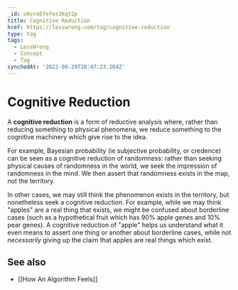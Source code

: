 ```yaml
---
_id: vHzreEfefos3Kqt2p
title: Cognitive Reduction
href: https://lesswrong.com/tag/cognitive-reduction
type: tag
tags:
  - LessWrong
  - Concept
  - Tag
synchedAt: '2022-08-29T10:47:23.264Z'
---
```

# Cognitive Reduction

A **cognitive reduction** is a form of reductive analysis where, rather than reducing something to physical phenomena, we reduce something to the cognitive machinery which give rise to the idea.

For example, Bayesian probability (ie subjective probability, or credence) can be seen as a cognitive reduction of randomness: rather than seeking physical causes of randomness in the world, we seek the impression of randomness in the mind. We then assert that randomness exists in the map, not the territory.

In other cases, we may still think the phenomenon exists in the territory, but nonetheless seek a cognitive reduction. For example, while we may think "apples" are a real thing that exists, we might be confused about borderline cases (such as a hypothetical fruit which has 90% apple genes and 10% pear genes). A cognitive reduction of "apple" helps us understand what it even means to assert one thing or another about borderline cases, while not *necessarily* giving up the claim that apples are real things which exist.

## See also

- [[How An Algorithm Feels]]